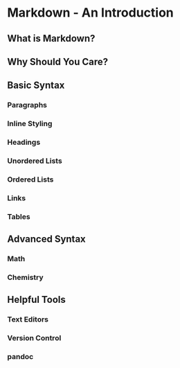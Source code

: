 # Markdown - An Introduction

## What is Markdown?

## Why Should You Care?

## Basic Syntax

### Paragraphs

### Inline Styling

### Headings

### Unordered Lists

### Ordered Lists

### Links

### Tables

## Advanced Syntax

### Math

### Chemistry

## Helpful Tools

### Text Editors

### Version Control

### pandoc